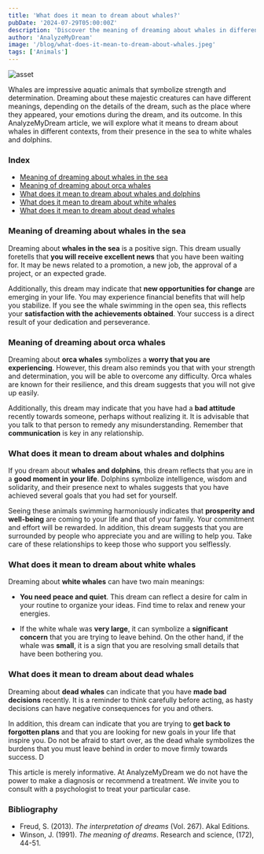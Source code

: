 ```yaml
---
title: 'What does it mean to dream about whales?'
pubDate: '2024-07-29T05:00:00Z'
description: 'Discover the meaning of dreaming about whales in different contexts and what your subconscious might be trying to communicate to you.'
author: 'AnalyzeMyDream'
image: '/blog/what-does-it-mean-to-dream-about-whales.jpeg'
tags: ['Animals']
---
```


![asset](/blog/what-does-it-mean-to-dream-about-whales.jpeg)

Whales are impressive aquatic animals that symbolize strength and determination. Dreaming about these majestic creatures can have different meanings, depending on the details of the dream, such as the place where they appeared, your emotions during the dream, and its outcome. In this AnalyzeMyDream article, we will explore what it means to dream about whales in different contexts, from their presence in the sea to white whales and dolphins.

### Index

- [Meaning of dreaming about whales in the sea](#meaning-of-dreaming-about-whales-in-the-sea)
- [Meaning of dreaming about orca whales](#meaning-of-dreaming-about-orca-whales)
- [What does it mean to dream about whales and dolphins](#what-does-it-mean-to-dream-about-whales-and-dolphins)
- [What does it mean to dream about white whales](#what-does-it-mean-to-dream-about-white-whales)
- [What does it mean to dream about dead whales](#what-does-it-mean-to-dream-about-dead-whales)

### Meaning of dreaming about whales in the sea

Dreaming about **whales in the sea** is a positive sign. This dream usually foretells that **you will receive excellent news** that you have been waiting for. It may be news related to a promotion, a new job, the approval of a project, or an expected grade. 

Additionally, this dream may indicate that **new opportunities for change** are emerging in your life. You may experience financial benefits that will help you stabilize. If you see the whale swimming in the open sea, this reflects your **satisfaction with the achievements obtained**. Your success is a direct result of your dedication and perseverance. 

### Meaning of dreaming about orca whales

Dreaming about **orca whales** symbolizes a **worry that you are experiencing**. However, this dream also reminds you that with your strength and determination, you will be able to overcome any difficulty. Orca whales are known for their resilience, and this dream suggests that you will not give up easily. 

Additionally, this dream may indicate that you have had a **bad attitude** recently towards someone, perhaps without realizing it. It is advisable that you talk to that person to remedy any misunderstanding. Remember that **communication** is key in any relationship. 

### What does it mean to dream about whales and dolphins

If you dream about **whales and dolphins**, this dream reflects that you are in a **good moment in your life**. Dolphins symbolize intelligence, wisdom and solidarity, and their presence next to whales suggests that you have achieved several goals that you had set for yourself.

Seeing these animals swimming harmoniously indicates that **prosperity and well-being** are coming to your life and that of your family. Your commitment and effort will be rewarded. In addition, this dream suggests that you are surrounded by people who appreciate you and are willing to help you. Take care of these relationships to keep those who support you selflessly. 

### What does it mean to dream about white whales

Dreaming about **white whales** can have two main meanings:

- **You need peace and quiet**. This dream can reflect a desire for calm in your routine to organize your ideas. Find time to relax and renew your energies. 

- If the white whale was **very large**, it can symbolize a **significant concern** that you are trying to leave behind. On the other hand, if the whale was **small**, it is a sign that you are resolving small details that have been bothering you.

### What does it mean to dream about dead whales

Dreaming about **dead whales** can indicate that you have **made bad decisions** recently. It is a reminder to think carefully before acting, as hasty decisions can have negative consequences for you and others.

In addition, this dream can indicate that you are trying to **get back to forgotten plans** and that you are looking for new goals in your life that inspire you. Do not be afraid to start over, as the dead whale symbolizes the burdens that you must leave behind in order to move firmly towards success. D

This article is merely informative. At AnalyzeMyDream we do not have the power to make a diagnosis or recommend a treatment. We invite you to consult with a psychologist to treat your particular case.

### Bibliography

- Freud, S. (2013). *The interpretation of dreams* (Vol. 267). Akal Editions.
- Winson, J. (1991). *The meaning of dreams*. Research and science, (172), 44-51.